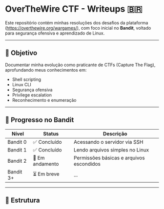 # OverTheWire CTF - Writeups 🇧🇷

Este repositório contém minhas resoluções dos desafios da plataforma (https://overthewire.org/wargames/), com foco inicial no **Bandit**, voltado para segurança ofensiva e aprendizado de Linux.

---

## 🎯 Objetivo
Documentar minha evolução como praticante de CTFs (Capture The Flag), aprofundando meus conhecimentos em:

- Shell scripting
- Linux CLI
- Segurança ofensiva
- Privilege escalation
- Reconhecimento e enumeração

---

## 🚧 Progresso no Bandit

| Nível       | Status      | Descrição                                 |
|-------------|-------------|-------------------------------------------|
| Bandit 0    | ✅ Concluído | Acessando o servidor via SSH              |
| Bandit 1    | ✅ Concluído | Lendo arquivos simples no Linux           |
| Bandit 2    | 🔄 Em andamento | Permissões básicas e arquivos escondidos  |
| Bandit 3+   | ⏳ Em breve  | ...                                       |

---

## 📂 Estrutura

